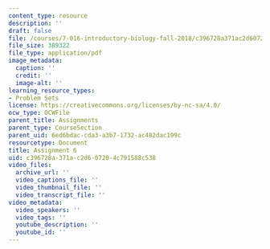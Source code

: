 ```yaml
---
content_type: resource
description: ''
draft: false
file: /courses/7-016-introductory-biology-fall-2018/c396728a371ac2d607204c791588c538_MIT7_016F18PS6.pdf
file_size: 389322
file_type: application/pdf
image_metadata:
  caption: ''
  credit: ''
  image-alt: ''
learning_resource_types:
- Problem Sets
license: https://creativecommons.org/licenses/by-nc-sa/4.0/
ocw_type: OCWFile
parent_title: Assignments
parent_type: CourseSection
parent_uid: 6ed6bdac-cda3-a3b7-1732-ac482dac199c
resourcetype: Document
title: Assignment 6
uid: c396728a-371a-c2d6-0720-4c791588c538
video_files:
  archive_url: ''
  video_captions_file: ''
  video_thumbnail_file: ''
  video_transcript_file: ''
video_metadata:
  video_speakers: ''
  video_tags: ''
  youtube_description: ''
  youtube_id: ''
---
```

